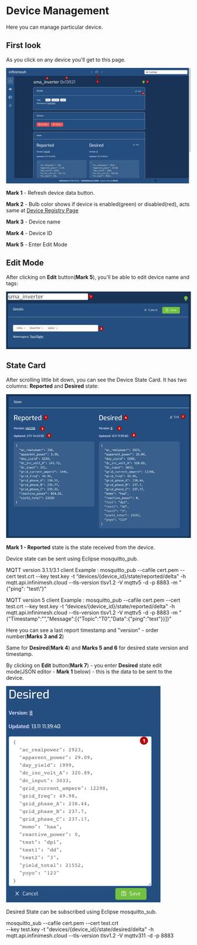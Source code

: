 # Device Management

Here you can manage particular device.

## First look

As you click on any device you'll get to this page.

![Device Base](Images/device/base.jpg?raw=true)

**Mark 1** - Refresh device data button.

**Mark 2** - Bulb color shows if device is enabled(green) or disabled(red), acts same at [Device Registry Page](UI/Devices-Registry-Management-Page.md)

**Mark 3** - Device name

**Mark 4** - Device ID

**Mark 5** - Enter Edit Mode

## Edit Mode

After clicking on **Edit** button(**Mark 5**), you'll be able to edit device name and tags:

![Device Edit](Images/device/edit-mode.jpg?raw=true)


## State Card

After scrolling little bit down, you can see the Device State Card. It has two columns: **Reported** and **Desired** state:

![Device State](Images/device/state-base.jpg?raw=true)

**Mark 1 - Reported** state is the state received from the device.

Device state can be sent using Eclipse mosquitto_pub.

MQTT version 3.1.1/3.1 client
Example : mosquitto_pub --cafile cert.pem --cert test.crt --key test.key  -t “devices/{device_id}/state/reported/delta" -h mqtt.api.infinimesh.cloud  --tls-version tlsv1.2 -V mqttv5 -d -p 8883 -m "{\"ping\": \"test\”}"

MQTT version 5 client
Example : mosquitto_pub --cafile cert.pem --cert test.crt --key test.key  -t “devices/{device_id}/state/reported/delta" -h mqtt.api.infinimesh.cloud  --tls-version tlsv1.2 -V mqttv5 -d -p 8883 -m "{"Timestamp":"","Message":[{"Topic":"T0","Data":{"ping":"test"}}]}"

Here you can see a last report timestamp and "version" - order number(**Marks 3 and 2**)

Same for **Desired**(**Mark 4**) and **Marks 5 and 6** for desired state version and timestamp.

By clicking on **Edit** button(**Mark 7**) - you enter **Desired** state edit mode(JSON editor - **Mark 1** below) - this is the data to be sent to the device.

![Device State Edit Mode](Images/device/state-edit-mode.jpg?raw=true)

Desired State can be subscribed using Eclipse mosquitto_sub.

mosquitto_sub --cafile cert.pem --cert test.crt \
         --key test.key  -t "devices/{device_id}/state/desired/delta" -h mqtt.api.infinimesh.cloud  --tls-version tlsv1.2 -V mqttv311 -d -p 8883



